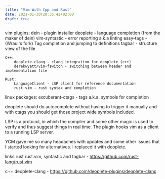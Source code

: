 ```yaml
---
title: "Vim With Cpp and Rust"
date: 2021-01-30T20:36:42+02:00
draft: true
---
```


vim plugins:
    dein - plugin installer
    deoplete - language completion (from the maker of dein)
    vim-syntastic - error reporting a.k.a linting
    easy-tags - (Wraul's fork) Tag completion and jumping to definitions
    tagbar - structure view of the file
    
    C++:
        deoplete-clang - clang integration for deoplete (c++)
        derekwyatt/vim-fswitch - switching between header and implementation file
        
    Rust:
        LanguageClient - LSP client for reference documentation
        rust.vim - rust syntax and completion

linux packages:
    excuberant-ctags - tags a.k.a. symbols for completion

deoplete should do autocomplete without having to trigger it manually and with
ctags you should get those project wide symbols included.

LSP is a protocol, in which the compiler and some other magic is used to verify
and thus suggest things in real time. The plugin hooks vim as a client to a
running LSP server.

YCM gave me so many headaches with updates and some other issues that I started
looking for alternatives. I replaced it with deoplete.

links
rust
rust.vim, syntastic and tagbar - https://github.com/rust-lang/rust.vim

c++
deoplete-clang - https://github.com/deoplete-plugins/deoplete-clang
